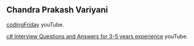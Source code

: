 ## Chandra Prakash Variyani

[codingFriday](https://www.youtube.com/channel/UCscSurmy2BBa4hBspnyCcOw) youTube.

[c# Interview Questions and Answers for 3-5 years experience](https://github.com/cpvariyani/c--interview-question-and-answer/blob/master/C%23%20Interview%20Questions%20for%203-5%20years%20experienced.pdf) youTube.


